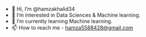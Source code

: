 - 👋 Hi, I’m @hamzakhalid34
- 👀 I’m interested in Data Sciences & Machine learning.
- 🌱 I’m currently learning Machine learning.
- 📫 How to reach me - hamza5588428@gmail.com
<!---
hamzakhalid34/hamzakhalid34 is a ✨ special ✨ repository because its `README.md` (this file) appears on your GitHub profile.
You can click the Preview link to take a look at your changes.
--->


